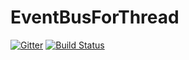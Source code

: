 # EventBusForThread

[![Gitter](https://badges.gitter.im/SummerRC/EventBusForThread.svg)](https://gitter.im/SummerRC/EventBusForThread?utm_source=badge&utm_medium=badge&utm_campaign=pr-badge&utm_content=badge) [![Build Status](https://travis-ci.org/SummerRC/EventBusForThread.svg?branch=master)](https://travis-ci.org/SummerRC/EventBusForThread)
